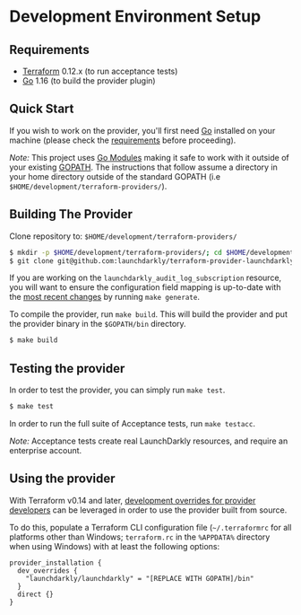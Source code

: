 # Development Environment Setup

## Requirements

- [Terraform](https://www.terraform.io/downloads.html) 0.12.x (to run acceptance tests)
- [Go](https://golang.org/doc/install) 1.16 (to build the provider plugin)

## Quick Start

If you wish to work on the provider, you'll first need [Go](http://www.golang.org) installed on your machine (please check the [requirements](#requirements) before proceeding).

_Note:_ This project uses [Go Modules](https://blog.golang.org/using-go-modules) making it safe to work with it outside of your existing [GOPATH](http://golang.org/doc/code.html#GOPATH). The instructions that follow assume a directory in your home directory outside of the standard GOPATH (i.e `$HOME/development/terraform-providers/`).

## Building The Provider

Clone repository to: `$HOME/development/terraform-providers/`

```sh
$ mkdir -p $HOME/development/terraform-providers/; cd $HOME/development/terraform-providers/
$ git clone git@github.com:launchdarkly/terraform-provider-launchdarkly
```

If you are working on the `launchdarkly_audit_log_subscription` resource, you will want to ensure the configuration field mapping is up-to-date with the [most recent changes](https://github.com/launchdarkly/integration-framework/tree/master/integrations) by running `make generate`.

To compile the provider, run `make build`. This will build the provider and put the provider binary in the `$GOPATH/bin` directory.

```sh
$ make build
```

## Testing the provider

In order to test the provider, you can simply run `make test`.

```sh
$ make test
```

In order to run the full suite of Acceptance tests, run `make testacc`.

_Note:_ Acceptance tests create real LaunchDarkly resources, and require an enterprise account.

## Using the provider

With Terraform v0.14 and later, [development overrides for provider developers](https://www.terraform.io/docs/cli/config/config-file.html#development-overrides-for-provider-developers) can be leveraged in order to use the provider built from source.

To do this, populate a Terraform CLI configuration file (`~/.terraformrc` for all platforms other than Windows; `terraform.rc` in the `%APPDATA%` directory when using Windows) with at least the following options:

```hcl
provider_installation {
  dev_overrides {
    "launchdarkly/launchdarkly" = "[REPLACE WITH GOPATH]/bin"
  }
  direct {}
}
```
